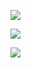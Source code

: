 
![](https://github.com/PS99003709/Student_Performance_Tracker/blob/main/Design/Behavioral/Aspose.Words.1ffd0313-bca8-4dd9-a843-b136496e40da.009.png)


![](https://github.com/PS99003709/Student_Performance_Tracker/blob/main/Design/Behavioral/Aspose.Words.1ffd0313-bca8-4dd9-a843-b136496e40da.012.png)


![](https://github.com/PS99003709/Student_Performance_Tracker/blob/main/Design/Behavioral/Aspose.Words.1ffd0313-bca8-4dd9-a843-b136496e40da.010.png)





